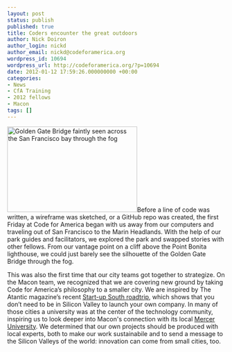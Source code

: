 ```yaml
---
layout: post
status: publish
published: true
title: Coders encounter the great outdoors
author: Nick Doiron
author_login: nickd
author_email: nickd@codeforamerica.org
wordpress_id: 10694
wordpress_url: http://codeforamerica.org/?p=10694
date: 2012-01-12 17:59:26.000000000 +00:00
categories:
- News
- CfA Training
- 2012 fellows
- Macon
tags: []
---
```

<img class="alignright size-medium wp-image-10695" title="Golden Gate Bridge from Point Bonita" src="http://codeforamerica.org/wp-content/uploads/2012/01/i71xH-300x197.jpg" alt="Golden Gate Bridge faintly seen across the San Francisco bay through the fog" width="300" height="197" />Before a line of code was written, a wireframe was sketched, or a GitHub repo was created, the first Friday at Code for America began with us away from our computers and traveling out of San Francisco to the Marin Headlands. With the help of our park guides and facilitators, we explored the park and swapped stories with other fellows. From our vantage point on a cliff above the Point Bonita lighthouse, we could just barely see the silhouette of the Golden Gate Bridge through the fog.

This was also the first time that our city teams got together to strategize. On the Macon team, we recognized that we are covering new ground by taking Code for America’s philosophy to a smaller city. We are inspired by The Atantic magazine’s recent <a href="http://www.theatlantic.com/technology/archive/2011/11/what-we-learned-driving-2-000-miles-through-the-souths-start-up-landscape/247671/" target="_blank">Start-up South roadtrip,</a> which shows that you don’t need to be in Silicon Valley to launch your own company. In many of those cities a university was at the center of the technology community, inspiring us to look deeper into Macon's connection with its local <a href="http://mercer.edu/" target="_blank">Mercer University</a>. We determined that our own projects should be produced with local experts, both to make our work sustainabile and to send a message to the Silicon Valleys of the world: innovation can come from small cities, too.
